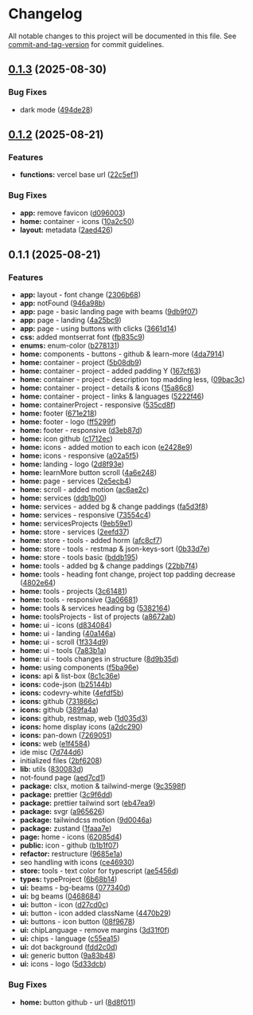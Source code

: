 # Changelog

All notable changes to this project will be documented in this file. See [commit-and-tag-version](https://github.com/absolute-version/commit-and-tag-version) for commit guidelines.

## [0.1.3](https://github.com/codevry/codevry-website/compare/v0.1.2...v0.1.3) (2025-08-30)


### Bug Fixes

* dark mode ([494de28](https://github.com/codevry/codevry-website/commit/494de285c0dd1ab3d21c1fa6ecb10775e84c5421))

## [0.1.2](https://github.com/codevry/codevry-website/compare/v0.1.1...v0.1.2) (2025-08-21)


### Features

* **functions:** vercel base url ([22c5ef1](https://github.com/codevry/codevry-website/commit/22c5ef19eec3be4f6c4f1d5756276d4dbf2434e0))


### Bug Fixes

* **app:** remove favicon ([d096003](https://github.com/codevry/codevry-website/commit/d0960036da07b821f67c5e2129ff4324b622bd24))
* **home:** container - icons ([10a2c50](https://github.com/codevry/codevry-website/commit/10a2c505708b49ceb331167e533b965ea2077df5))
* **layout:** metadata ([2aed426](https://github.com/codevry/codevry-website/commit/2aed4265bc1916cf00cca01b270faac3998738ea))

## 0.1.1 (2025-08-21)


### Features

* **app:** layout - font change ([2306b68](https://github.com/codevry/codevry-website/commit/2306b687bfa065d3af17d95cdb991cc121863dde))
* **app:** notFound ([946a98b](https://github.com/codevry/codevry-website/commit/946a98ba51f3c271220c619b1eb3e93d0ffec4f6))
* **app:** page - basic landing page with beams ([9db9f07](https://github.com/codevry/codevry-website/commit/9db9f073d0ecbaa564cfefa45aed5d55fa1e97cb))
* **app:** page - landing ([4a25bc9](https://github.com/codevry/codevry-website/commit/4a25bc95d9f656891c34f4399377b99c3f6e0bd8))
* **app:** page - using buttons with clicks ([3661d14](https://github.com/codevry/codevry-website/commit/3661d14420567daff0bcde30b704b54709188cf9))
* **css:** added montserrat font ([fb835c9](https://github.com/codevry/codevry-website/commit/fb835c9b856372238c978be4e0180b7fb8db95c5))
* **enums:** enum-color ([b278131](https://github.com/codevry/codevry-website/commit/b278131bd6b91dcd988bbba618a8d0fd01d67c59))
* **home:** components - buttons - github & learn-more ([4da7914](https://github.com/codevry/codevry-website/commit/4da7914f5664f0cf40256b749191dd93ffe91f2b))
* **home:** container - project ([5b08db9](https://github.com/codevry/codevry-website/commit/5b08db98b97c7bbecec6de510572dfb20af8e538))
* **home:** container - project - added padding Y ([167cf63](https://github.com/codevry/codevry-website/commit/167cf63bdf2a9cca5776bab3300075f9c2d57994))
* **home:** container - project - description top madding less, ([09bac3c](https://github.com/codevry/codevry-website/commit/09bac3cf2d1c16a234ca54d73caba7ec1614b434))
* **home:** container - project - details & icons ([15a86c8](https://github.com/codevry/codevry-website/commit/15a86c8be393fa8f7d2f14cef046c1514b3ccad2))
* **home:** container - project - links & languages ([5222f46](https://github.com/codevry/codevry-website/commit/5222f464b41ae379c475814a937a0bdbd56f9428))
* **home:** containerProject - responsive ([535cd8f](https://github.com/codevry/codevry-website/commit/535cd8fe462e2dcb95a3bd24c9dc02375447f2ca))
* **home:** footer ([671e218](https://github.com/codevry/codevry-website/commit/671e218ae7ce4f7480edfbb7fe1c5688c60b7553))
* **home:** footer - logo ([ff5299f](https://github.com/codevry/codevry-website/commit/ff5299f7bbd3526d9caec9471fc0704d7422bfeb))
* **home:** footer - responsive ([d3eb87d](https://github.com/codevry/codevry-website/commit/d3eb87d3b28dd6da38efe9084f735dc36ec20e3f))
* **home:** icon github ([c1712ec](https://github.com/codevry/codevry-website/commit/c1712ecec8e2fdd6df2cbcc25dd0e83b0e194dc7))
* **home:** icons - added motion to each icon ([e2428e9](https://github.com/codevry/codevry-website/commit/e2428e9eeeddc8ef87c763bda339ec2c49686786))
* **home:** icons - responsive ([a02a5f5](https://github.com/codevry/codevry-website/commit/a02a5f5788bf929d867072ff223e399ecae70164))
* **home:** landing - logo ([2d8f93e](https://github.com/codevry/codevry-website/commit/2d8f93e667116d890f4be69dbfea12a4e6dc17d8))
* **home:** learnMore button scroll ([4a6e248](https://github.com/codevry/codevry-website/commit/4a6e24878321b420f79da365d115137f40fccba6))
* **home:** page - services ([2e5ecb4](https://github.com/codevry/codevry-website/commit/2e5ecb48abf079e2e3b9de50e3ae1dcd1d676076))
* **home:** scroll - added motion ([ac6ae2c](https://github.com/codevry/codevry-website/commit/ac6ae2cfb72dc1be8924f4853388c23693052701))
* **home:** services ([ddb1b00](https://github.com/codevry/codevry-website/commit/ddb1b00e6236292fbaefb041baab1aac1d130408))
* **home:** services - added bg & change paddings ([fa5d3f8](https://github.com/codevry/codevry-website/commit/fa5d3f813004476fbd2607c4ee3bcb78df3d7e6e))
* **home:** services - responsive ([73554c4](https://github.com/codevry/codevry-website/commit/73554c488f5c8243bdd447151bef8f4792cd270f))
* **home:** servicesProjects ([9eb59e1](https://github.com/codevry/codevry-website/commit/9eb59e1e8138cf4e33173ef26cf99817a7d90658))
* **home:** store - services ([2eefd37](https://github.com/codevry/codevry-website/commit/2eefd377ed67c337de39728bb21548a08dc31ad1))
* **home:** store - tools - added horm ([afc8cf7](https://github.com/codevry/codevry-website/commit/afc8cf7b2132bc8605847918aca0f05399228efa))
* **home:** store - tools - restmap & json-keys-sort ([0b33d7e](https://github.com/codevry/codevry-website/commit/0b33d7e523811ac47ed04b93f69bb77707244b0f))
* **home:** store - tools basic ([bddb195](https://github.com/codevry/codevry-website/commit/bddb195e017faa801e24d5bee92ad49626b94474))
* **home:** tools - added bg & change paddings ([22bb7f4](https://github.com/codevry/codevry-website/commit/22bb7f417e8d72caa04415bf91c42387b701581c))
* **home:** tools - heading font change, project top padding decrease ([4802e64](https://github.com/codevry/codevry-website/commit/4802e646db77add2b0edea9244c9a448694ce12e))
* **home:** tools - projects ([3c61481](https://github.com/codevry/codevry-website/commit/3c61481dcf375c86b42f157348415a03707cfae5))
* **home:** tools - responsive ([3a06681](https://github.com/codevry/codevry-website/commit/3a066819a53bcdb0813690648138409e85e81d45))
* **home:** tools & services heading bg ([5382164](https://github.com/codevry/codevry-website/commit/5382164ea0568283cd1f0adb94b22d9e7a5f57f7))
* **home:** toolsProjects - list of projects ([a8672ab](https://github.com/codevry/codevry-website/commit/a8672ab1b8195a168ed5b6572e4c463e9da9bff2))
* **home:** ui - icons ([d834084](https://github.com/codevry/codevry-website/commit/d83408404f018ca5a43c6d270bf2a684b53f1959))
* **home:** ui - landing ([40a146a](https://github.com/codevry/codevry-website/commit/40a146aa2a66b521d966de3345ae7bb8a6fee369))
* **home:** ui - scroll ([1f334d9](https://github.com/codevry/codevry-website/commit/1f334d9041bd24dec952d8b0c559631547c55407))
* **home:** ui - tools ([7a83b1a](https://github.com/codevry/codevry-website/commit/7a83b1a94d645d6b45e397cb0544c9159f322433))
* **home:** ui - tools changes in structure ([8d9b35d](https://github.com/codevry/codevry-website/commit/8d9b35df81c06f6a344ae4164121f52b8a6712d4))
* **home:** using components ([f5ba96e](https://github.com/codevry/codevry-website/commit/f5ba96eac6f12449d6e5f41826ff3d4ac9ba21cc))
* **icons:** api & list-box ([8c1c36e](https://github.com/codevry/codevry-website/commit/8c1c36ee5f6ccaa560140efc53ca1044c187c729))
* **icons:** code-json ([b25144b](https://github.com/codevry/codevry-website/commit/b25144b15b2e04ec0f87bf7772f1c576bac6305e))
* **icons:** codevry-white ([4efdf5b](https://github.com/codevry/codevry-website/commit/4efdf5bdc17a79fae81edfa1349c0bd5c7d139a7))
* **icons:** github ([731866c](https://github.com/codevry/codevry-website/commit/731866ca2d9809c7f59906d626d566faaf30ce84))
* **icons:** github ([389fa4a](https://github.com/codevry/codevry-website/commit/389fa4aa7c8475f44787335176a2131b64f2efec))
* **icons:** github, restmap, web ([1d035d3](https://github.com/codevry/codevry-website/commit/1d035d30e5fcef99b502846ceecf65aab2a433f9))
* **icons:** home display icons ([a2dc290](https://github.com/codevry/codevry-website/commit/a2dc29049b3f63bce285ffaf4c0bd5a8fdb76c14))
* **icons:** pan-down ([7269051](https://github.com/codevry/codevry-website/commit/7269051ba704f959ff6d75a0ef38cee7e1e682f6))
* **icons:** web ([e1f4584](https://github.com/codevry/codevry-website/commit/e1f4584c2bc111828d072e99316c6aa4b278799f))
* ide misc ([7d744d6](https://github.com/codevry/codevry-website/commit/7d744d6f1e302af4337aa8d9cf48a4909920cb35))
* initialized files ([2bf6208](https://github.com/codevry/codevry-website/commit/2bf6208a580885a94bda1e650df9dec464e2aea8))
* **lib:** utils ([830083d](https://github.com/codevry/codevry-website/commit/830083d864372374090dafa1dd9c232e6dd31ffe))
* not-found page ([aed7cd1](https://github.com/codevry/codevry-website/commit/aed7cd15e9d8dbbb91fa5330be8c8939752293ea))
* **package:** clsx, motion & tailwind-merge ([9c3598f](https://github.com/codevry/codevry-website/commit/9c3598f3e451c85bee5e9adfafa2e6eab97848d6))
* **package:** prettier ([3c9f6dd](https://github.com/codevry/codevry-website/commit/3c9f6ddc04945fc9c62aecb496ef321e760ed295))
* **package:** prettier tailwind sort ([eb47ea9](https://github.com/codevry/codevry-website/commit/eb47ea9790ba72766046915c74143c9f7671001a))
* **package:** svgr ([a965626](https://github.com/codevry/codevry-website/commit/a965626535ac30c4e9c1d1f54a36ddfc851f950d))
* **package:** tailwindcss motion ([9d0046a](https://github.com/codevry/codevry-website/commit/9d0046a4f3c34e2138fd260f3a781d42685a6993))
* **package:** zustand ([1faaa7e](https://github.com/codevry/codevry-website/commit/1faaa7e0d0afe4bce9fb8017c7a148091c23020e))
* **page:** home - icons ([62085d4](https://github.com/codevry/codevry-website/commit/62085d45ff10eeae3c77c575c1da4156bcdf0d03))
* **public:** icon - github ([b1b1f07](https://github.com/codevry/codevry-website/commit/b1b1f07298dceca3c3f9d20dfd4907d9d69d7779))
* **refactor:** restructure ([9685e1a](https://github.com/codevry/codevry-website/commit/9685e1a4e57e4d463c749ac80bbe9f3360b0c2f9))
* seo handling with icons ([ce46930](https://github.com/codevry/codevry-website/commit/ce46930a782f52694a15e17cba6f01f7ccc291dc))
* **store:** tools - text color for typescript ([ae5456d](https://github.com/codevry/codevry-website/commit/ae5456d2386347d1da832cf1965a7efa29b61fd4))
* **types:** typeProject ([6b68b14](https://github.com/codevry/codevry-website/commit/6b68b1440c5a9304c675793fe4cbdcbd2ca124db))
* **ui:** beams - bg-beams ([077340d](https://github.com/codevry/codevry-website/commit/077340de76f73673a695993523b26fae04c45ade))
* **ui:** bg beams ([0468684](https://github.com/codevry/codevry-website/commit/0468684965d3668d34454e88c90cf55cc8c505b6))
* **ui:** button - icon ([d27cd0c](https://github.com/codevry/codevry-website/commit/d27cd0c2873cb471cbcbf29f7b59adb9aac2f5e6))
* **ui:** button - icon added className ([4470b29](https://github.com/codevry/codevry-website/commit/4470b290782fadff03244938ba515eb13f66c3a7))
* **ui:** buttons - icon button ([08f9678](https://github.com/codevry/codevry-website/commit/08f9678c59e5e18a4a222d2e63f9b332da193b11))
* **ui:** chipLanguage - remove margins ([3d31f0f](https://github.com/codevry/codevry-website/commit/3d31f0f47c52c59c4bca773e30e0baf6eea56a60))
* **ui:** chips - language ([c55ea15](https://github.com/codevry/codevry-website/commit/c55ea1521631826210d0597587b3787b7eb04ba7))
* **ui:** dot background ([fdd2c0d](https://github.com/codevry/codevry-website/commit/fdd2c0d07d93bf08c27e9f1074ea8e3da0f59fd8))
* **ui:** generic button ([9a83b48](https://github.com/codevry/codevry-website/commit/9a83b489594d7560dbd56ae744d31f3361f12023))
* **ui:** icons - logo ([5d33dcb](https://github.com/codevry/codevry-website/commit/5d33dcb87f4bc38f287162401d02ccedf21ff2ee))


### Bug Fixes

* **home:** button github - url ([8d8f011](https://github.com/codevry/codevry-website/commit/8d8f01110d6c80db71898993f71dd4f00bd68e0b))
